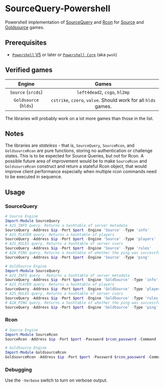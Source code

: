 # SourceQuery-Powershell

Powershell implementation of [SourceQuery](https://developer.valvesoftware.com/wiki/Server_queries) and [Rcon](https://developer.valvesoftware.com/wiki/Source_RCON_Protocol) for [Source](https://developer.valvesoftware.com/wiki/Source) and [Goldsource](https://developer.valvesoftware.com/wiki/Goldsource) games.

## Prerequisites

- [`Powershell` V5](https://www.microsoft.com/en-us/download/details.aspx?id=50395) or later or [`Powershell Core`](https://github.com/powershell/powershell) (aka `pwsh`)

## Verified games

Engine           |       Games
:---------------:|:---------------:
`Source` (`srcds`) | `left4dead2`, `csgo`, `hl2mp`
`Goldsource` (`hlds`) | `cstrike`, `czero`, `valve`. Should work for all `hlds` games.

The libraries will probably work on a lot more games than those in the list.

## Notes

The libraries are *stateless* - that is, `SourceQuery`, `SourceRcon`, and `GoldsourceRcon` are pure functions, storing no authentication or challenge states. This is to be expected for Source Queries, but not for Rcon. A possible future area of improvement would be to make `SourceRcon` and `GoldsourceRcon` construct and return a stateful Rcon object, that would improve client performance especially when multiple rcon commands need to be executed in sequence.

## Usage

### SourceQuery

```powershell
# Source Engine
Import-Module SourceQuery
# A2S_INFO query. Returns a hashtable of server metadata
SourceQuery -Address $ip -Port $port -Engine 'Source' -Type 'info'
# A2S_PLAYER query. Returns a hashtable of players
SourceQuery -Address $ip -Port $port -Engine 'Source' -Type 'players'   #
# A2S_RULES query, Returns a hashtable of server cvars
SourceQuery -Address $ip -Port $port -Engine 'Source' -Type 'rules'
# A2A_PING query. Returns a hashtable of whether the ping was successful
SourceQuery -Address $ip -Port $port -Engine 'Source' -Type 'ping'

# GoldSource Engine
Import-Module SourceQuery
# A2S_INFO query - Returns a hashtable of server metadata
SourceQuery -Address $ip -Port $port -Engine 'GoldSource' -Type 'info'
# A2S_PLAYER query. Returns a hashtable of players
SourceQuery -Address $ip -Port $port -Engine 'GoldSource' -Type 'players'
# A2S_RULES query, Returns a hashtable of server cvars
SourceQuery -Address $ip -Port $port -Engine 'GoldSource' -Type 'rules'
# A2A_PING query. Returns a hashtable of whether the ping was successful
SourceQuery -Address $ip -Port $port -Engine 'GoldSource' -Type 'ping'
```

### Rcon

```powershell
# Source Engine
Import-Module SourceRcon
SourceRcon -Address $ip -Port $port -Password $rcon_password -Command 'status'

# GoldSource Engine
Import-Module GoldsourceRcon
GoldsourceRcon -Address $ip -Port $port -Password $rcon_password -Command 'status'
```

### Debugging

Use the `-Verbose` switch to turn on verbose output.
